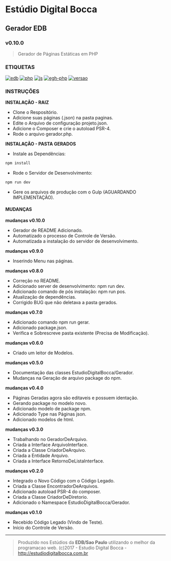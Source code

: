 # Estúdio Digital Bocca
## Gerador EDB ##
### v0.10.0 ###

> Gerador de Páginas Estáticas em PHP

### ETIQUETAS ###

[![edb](https://img.shields.io/badge/produto-EDB-e67e22.svg)](https://estudiodigitalbocca.com.br)
[![php](https://img.shields.io/badge/escrito_em-PHP-9b59b6.svg)](https://estudiodigitalbocca.com.br)
[![js](https://img.shields.io/badge/escrito_em-JS-f1c40f.svg)](https://estudiodigitalbocca.com.br)
[![egh-php](https://img.shields.io/badge/Extreme_Go_Horse-PHP-9b59b6.svg)](https://estudiodigitalbocca.com.br)
[![versao](https://img.shields.io/badge/versao-v0.10.0-7f8c8d.svg)](https://estudiodigitalbocca.com.br)

### INSTRUÇÕES ###

**INSTALAÇÃO - RAIZ**

- Clone o Respositório.
- Adicione suas páginas (.json) na pasta paginas.
- Edite o Arquivo de configuração projeto.json.
- Adicione o Composer e crie o autoload PSR-4.
- Rode o arquivo gerador.php.

**INSTALAÇÃO - PASTA GERADOS**

- Instale as Dependências:
```bash
npm install
```

- Rode o Servidor de Desenvolvimento:
```bash
npm run dev
```

- Gere os arquivos de produção com o Gulp (AGUARDANDO IMPLEMENTAÇÃO).

#### MUDANÇAS ####

**mudanças v0.10.0**

- Gerador de README Adicionado.
- Automatizado o processo de Controle de Versão.
- Automatizada a instalação do servidor de desenvolvimento.

**mudanças v0.9.0**

- Inserindo Menu nas páginas.

**mudanças v0.8.0**

- Correção no README.
- Adicionado server de desenvolvimento: npm run dev.
- Adicionado comando de pós instalação: npm run pos.
- Atualização de dependências.
- Corrigido BUG que não deletava a pasta gerados.

**mudanças v0.7.0**

- Adicionado comando npm run gerar.
- Adicionado package.json.
- Verifica e Sobrescreve pasta existente (Precisa de Modificação).

**mudanças v0.6.0**

- Criado um leitor de Modelos.

**mudanças v0.5.0**

- Documentação das classes EstudioDigitalBocca/Gerador.
- Mudanças na Geração de arquivo package do npm.

**mudanças v0.4.0**

- Páginas Geradas agora são editaveis e possuem identação.
- Gerando package no modelo novo.
- Adicionado modelo de package npm.
- Adicionado Type nas Páginas json.
- Adicionado modelos de html.

**mudanças v0.3.0**

- Trabalhando no GeradorDeArquivo.
- Criada a Interface ArquivoInterface.
- Criada a Classe CriadorDeArquivo.
- Criada a Entidade Arquivo.
- Criada a Interface RetornoDeListaInterface.

**mudanças v0.2.0**

- Integrado o Novo Código com o Código Legado.
- Criada a Classe EncontradorDeArquivos.
- Adicionado autoload PSR-4 do composer.
- Criada a Classe CriadorDeDiretorio.
- Adicionado o Namespace EstudioDigitalBocca/Gerador.

**mudanças v0.1.0**

- Recebido Código Legado (Vindo de Teste).
- Início do Controle de Versão.

---

>Produzido nos Estúdios da **EDB/Sao Paulo** utilizando o melhor da programacao web.
>(c)2017 - Estudio Digital Bocca - http://estudiodigitalbocca.com.br